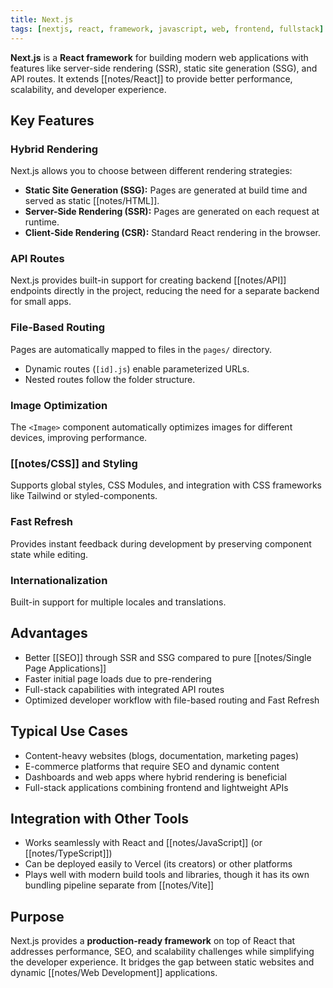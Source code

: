 ```yaml
---
title: Next.js
tags: [nextjs, react, framework, javascript, web, frontend, fullstack]
---
```

**Next.js** is a **React framework** for building modern web applications with features like server-side rendering (SSR), static site generation (SSG), and API routes. It extends [[notes/React]] to provide better performance, scalability, and developer experience.  

## Key Features
### Hybrid Rendering
Next.js allows you to choose between different rendering strategies:  
- **Static Site Generation (SSG):** Pages are generated at build time and served as static [[notes/HTML]].  
- **Server-Side Rendering (SSR):** Pages are generated on each request at runtime.  
- **Client-Side Rendering (CSR):** Standard React rendering in the browser.  
### API Routes
Next.js provides built-in support for creating backend [[notes/API]] endpoints directly in the project, reducing the need for a separate backend for small apps.
### File-Based Routing
Pages are automatically mapped to files in the `pages/` directory.  
- Dynamic routes (`[id].js`) enable parameterized URLs.  
- Nested routes follow the folder structure.
### Image Optimization
The `<Image>` component automatically optimizes images for different devices, improving performance.
### [[notes/CSS]] and Styling
Supports global styles, CSS Modules, and integration with CSS frameworks like Tailwind or styled-components.
### Fast Refresh
Provides instant feedback during development by preserving component state while editing.
### Internationalization
Built-in support for multiple locales and translations.

## Advantages
- Better [[SEO]] through SSR and SSG compared to pure [[notes/Single Page Applications]]  
- Faster initial page loads due to pre-rendering  
- Full-stack capabilities with integrated API routes  
- Optimized developer workflow with file-based routing and Fast Refresh  

## Typical Use Cases
- Content-heavy websites (blogs, documentation, marketing pages)  
- E-commerce platforms that require SEO and dynamic content  
- Dashboards and web apps where hybrid rendering is beneficial  
- Full-stack applications combining frontend and lightweight APIs  

## Integration with Other Tools
- Works seamlessly with React and [[notes/JavaScript]] (or [[notes/TypeScript]])  
- Can be deployed easily to Vercel (its creators) or other platforms  
- Plays well with modern build tools and libraries, though it has its own bundling pipeline separate from [[notes/Vite]]  

## Purpose
Next.js provides a **production-ready framework** on top of React that addresses performance, SEO, and scalability challenges while simplifying the developer experience. It bridges the gap between static websites and dynamic [[notes/Web Development]] applications.
